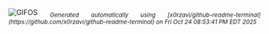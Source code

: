 <div align="justify">
<picture>
    <source media="(prefers-color-scheme: dark)" srcset="https://i.ibb.co/GQpCP2zM/output-gif.gif">
    <source media="(prefers-color-scheme: light)" srcset="https://i.ibb.co/GQpCP2zM/output-gif.gif">
    <img alt="GIFOS" src="https://i.ibb.co/GQpCP2zM/output-gif.gif">
</picture>
<sub><i>Generated automatically using [x0rzavi/github-readme-terminal](https://github.com/x0rzavi/github-readme-terminal) on Fri Oct 24 08:53:41 PM EDT 2025</i></sub>
</div>

<!--  -->